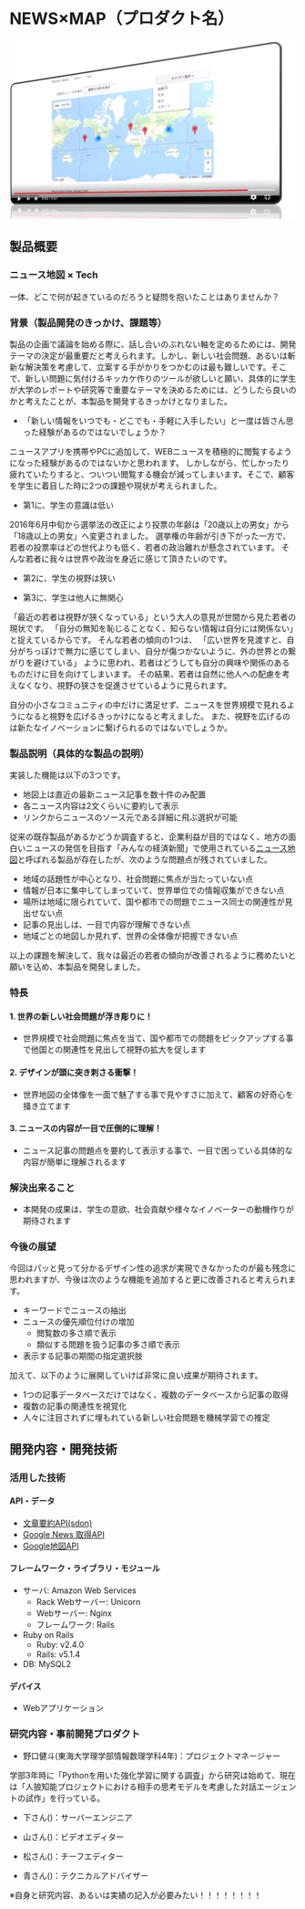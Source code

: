 # NEWS×MAP（プロダクト名）

[![Product Name](image.png)](https://youtu.be/-dl1l4dqURc)

## 製品概要
### ニュース地図 × Tech
一体、どこで何が起きているのだろうと疑問を抱いたことはありませんか？

### 背景（製品開発のきっかけ、課題等）

製品の企画で議論を始める際に、話し合いのぶれない軸を定めるためには、開発テーマの決定が最重要だと考えられます。しかし、新しい社会問題、あるいは斬新な解決策を考慮して、立案する手がかりをつかむのは最も難しいです。そこで、新しい問題に気付けるキッカケ作りのツールが欲しいと願い、具体的に学生が大学のレポートや研究等で重要なテーマを決めるためには、どうしたら良いのかと考えたことが、本製品を開発するきっかけとなりました。

* 「新しい情報をいつでも・どこでも・手軽に入手したい」と一度は皆さん思った経験があるのではないでしょうか？

ニュースアプリを携帯やPCに追加して、WEBニュースを積極的に閲覧するようになった経験があるのではないかと思われます。
しかしながら、忙しかったり疲れていたりすると、ついつい閲覧する機会が減ってしまいます。そこで、顧客を学生に着目した時に2つの課題や現状が考えられました。

* 第1に、学生の意識は低い
  
2016年6月中旬から選挙法の改正により投票の年齢は「20歳以上の男女」から「18歳以上の男女」へ変更されました。
選挙権の年齢が引き下がった一方で、若者の投票率はどの世代よりも低く、若者の政治離れが懸念されています。
そんな若者に我々は世界や政治を身近に感じて頂きたいのです。
  
* 第2に、学生の視野は狭い

* 第3に、学生は他人に無関心

「最近の若者は視野が狭くなっている」という大人の意見が世間から見た若者の現状です。
「自分の無知を恥じることなく、知らない情報は自分には関係ない」と捉えているからです。
そんな若者の傾向の1つは、
「広い世界を見渡すと、自分がちっぽけで無力に感じてしまい、自分が傷つかないように、外の世界との繋がりを避けている」
ように思われ、若者はどうしても自分の興味や関係のあるものだけに目を向けてしまいます。
その結果、若者は自然に他人への配慮を考えなくなり、視野の狭さを促進させているように見られます。
   
自分の小さなコミュニティの中だけに満足せず、ニュースを世界規模で見れるようになると視野を広げるきっかけになると考えました。
また、視野を広げるのは新たなイノベーションに繋げられるのではないでしょうか。

### 製品説明（具体的な製品の説明）

実装した機能は以下の3つです。

* 地図上は直近の最新ニュース記事を数十件のみ配置
* 各ニュース内容は2文くらいに要約して表示
* リンクからニュースのソース元である詳細に飛ぶ選択が可能

従来の既存製品があるかどうか調査すると、企業利益が目的ではなく、地方の面白いニュースの発信を目指す「みんなの経済新聞」で使用されている[ニュース地図](https://minkei.net/map.html)と呼ばれる製品が存在したが、次のような問題点が残されていました。

* 地域の話題性が中心となり、社会問題に焦点が当たっていない点
* 情報が日本に集中してしまっていて、世界単位での情報収集ができない点
* 場所は地域に限られていて、国や都市での問題でニュース同士の関連性が見出せない点
* 記事の見出しは、一目で内容が理解できない点
* 地域ごとの地図しか見れず、世界の全体像が把握できない点

以上の課題を解決して、我々は最近の若者の傾向が改善されるように務めたいと願いを込め、本製品を開発しました。

### 特長

#### 1. 世界の新しい社会問題が浮き彫りに！
* 世界規模で社会問題に焦点を当て、国や都市での問題をピックアップする事で他国との関連性を見出して視野の拡大を促します

#### 2. デザインが頭に突き刺さる衝撃！
* 世界地図の全体像を一面で魅了する事で見やすさに加えて、顧客の好奇心を掻き立てます

#### 3. ニュースの内容が一目で圧倒的に理解！
* ニュース記事の問題点を要約して表示する事で、一目で困っている具体的な内容が簡単に理解されるます

### 解決出来ること
* 本開発の成果は、学生の意欲、社会貢献や様々なイノベーターの動機作りが期待されます

### 今後の展望
今回はパッと見って分かるデザイン性の追求が実現できなかったのが最も残念に思われますが、今後は次のような機能を追加すると更に改善されると考えられます。
* キーワードでニュースの抽出
* ニュースの優先順位付けの増加
  * 閲覧数の多さ順で表示
  * 類似する問題を扱う記事の多さ順で表示
* 表示する記事の期間の指定選択肢

加えて、以下のように展開していけば非常に良い成果が期待されます。
* 1つの記事データベースだけではなく、複数のデータベースから記事の取得
* 複数の記事の関連性を視覚化
* 人々に注目されずに埋もれている新しい社会問題を機械学習での推定

## 開発内容・開発技術
### 活用した技術
#### API・データ
* [文章要約API(sdon)](http://www.47news.jp/cgi-bin/ra/editor/editor.cgi)
* [Google News 取得API](http://tomehachi.sakura.ne.jp/blog/archives/486)
* [Google地図API](https://developers.google.com/maps/?hl=ja)

#### フレームワーク・ライブラリ・モジュール
* サーバ: Amazon Web Services
  * Rack Webサーバー: Unicorn
  * Webサーバー: Nginx
  * フレームワーク: Rails
* Ruby on Rails
  * Ruby: v2.4.0
  * Rails: v5.1.4
* DB: MySQL2

#### デバイス
* Webアプリケーション

### 研究内容・事前開発プロダクト

* 野口健斗(東海大学理学部情報数理学科4年)：プロジェクトマネージャー

学部3年時に「Pythonを用いた強化学習に関する調査」から研究は始めて、現在は「人狼知能プロジェクトにおける相手の思考モデルを考慮した対話エージェントの試作」を行っている。

* 下さん()：サーバーエンジニア



* 山さん()：ビデオエディター



* 松さん()：チーフエディター



* 青さん()：テクニカルアドバイザー


※自身と研究内容、あるいは実績の記入が必要みたい！！！！！！！！

